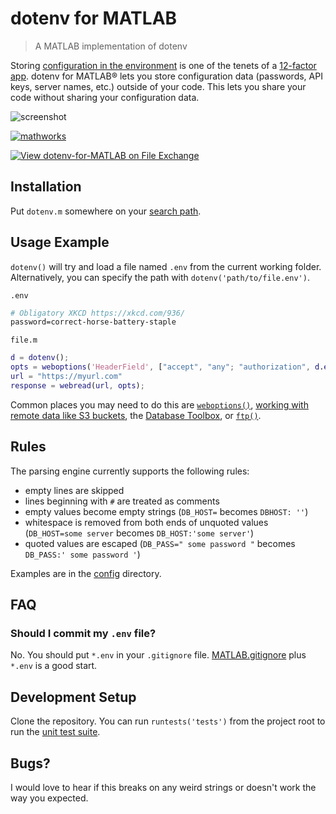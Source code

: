 # dotenv for MATLAB

> A MATLAB implementation of dotenv

Storing [configuration in the environment](https://12factor.net/config) is one of the tenets of a [12-factor app](https://12factor.net/). dotenv for MATLAB&reg; lets you store configuration data (passwords, API keys, server names, etc.) outside of your code. This lets you share your code without sharing your configuration data.

![screenshot](config/dotenv-compare.png "MATLAB Screenshot")

[![mathworks](https://circleci.com/gh/mathworks/dotenv-for-MATLAB.svg?style=shield)](https://circleci.com/gh/mathworks/dotenv-for-MATLAB)

[![View dotenv-for-MATLAB on File Exchange](https://www.mathworks.com/matlabcentral/images/matlab-file-exchange.svg)](https://www.mathworks.com/matlabcentral/fileexchange/73988-dotenv-for-matlab)

## Installation

Put `dotenv.m` somewhere on your [search path](https://www.mathworks.com/help/matlab/ref/path.html).

## Usage Example

`dotenv()` will try and load a file named `.env` from the current working folder. Alternatively, you can specify the path with `dotenv('path/to/file.env')`.

`.env`

```perl
# Obligatory XKCD https://xkcd.com/936/
password=correct-horse-battery-staple 
```

`file.m`

```matlab
d = dotenv();
opts = weboptions('HeaderField', ["accept", "any"; "authorization", d.env.password])
url = "https://myurl.com"
response = webread(url, opts);
```

Common places you may need to do this are [`weboptions()`](https://www.mathworks.com/help/matlab/ref/weboptions.html), [working with remote data like S3 buckets](https://www.mathworks.com/help/matlab/import_export/work-with-remote-data.html), the [Database Toolbox](https://www.mathworks.com/help/database/ug/database.odbc.connection.html), or [`ftp()`](https://www.mathworks.com/help/matlab/ref/ftp.html).

## Rules

The parsing engine currently supports the following rules:

* empty lines are skipped
* lines beginning with `#` are treated as comments
* empty values become empty strings (`DB_HOST=` becomes `DBHOST: ''`)
* whitespace is removed from both ends of unquoted values (`DB_HOST=some server` becomes `DB_HOST:'some server'`)
* quoted values are escaped (`DB_PASS=" some password "` becomes `DB_PASS:' some password '`)

Examples are in the [config](config/) directory.

## FAQ

### Should I commit my `.env` file?

No. You should put `*.env` in your `.gitignore` file. [MATLAB.gitignore](https://github.com/mathworks/gitignore/blob/main/Global/MATLAB.gitignore) plus `*.env` is a good start.

## Development Setup

Clone the repository. You can run `runtests('tests')` from the project root to run the [unit test suite](tests/).

## Bugs?

I would love to hear if this breaks on any weird strings or doesn't work the way you expected.
